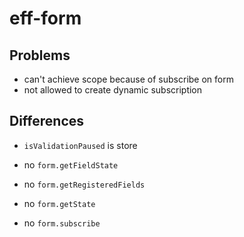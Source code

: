 # eff-form

## Problems

- can't achieve scope because of subscribe on form
- not allowed to create dynamic subscription

## Differences

- `isValidationPaused` is store

- no `form.getFieldState`
- no `form.getRegisteredFields`

- no `form.getState`
- no `form.subscribe`
